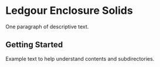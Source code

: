 # Ledgour Enclosure Solids

One paragraph of descriptive text.

## Getting Started

Example text to help understand contents and subdirectories.
